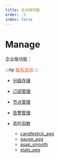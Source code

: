 ```yaml
---
title: 企业版功能
order: -3
index: false
---
```


# Manage

企业版功能：

:::tip
<a href="https://jinshuju.net/f/PJcXII" style="color: #e05e31;" target="_blank">联系咨询</a>
:::

- [分级存储](../manage/tiered_storage.md)

- [订阅管理](../manage/subscriptions.md)

- [节点管理](../manage/node_manage.md)

- [告警管理](../manage/alarm_manage.md)

- 高阶函数
  - [candlestick_agg](../reference/sql.md#candlestick-agg)
  * [gauge_agg](../reference/sql.md#gauge-agg)
  * [asap_smooth](../reference/sql.md#asap-smooth)
  * [stats_agg](../reference/sql.md#stats-agg)

<contact-us />
